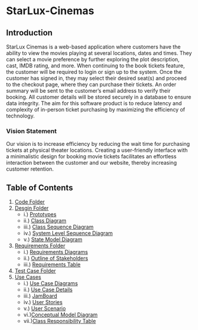 # StarLux-Cinemas
## Introduction
StarLux Cinemas is a web-based application where customers have the ability to view the movies playing at several locations, dates and times. They can select a movie preference by further exploring the plot description, cast, IMDB rating, and more. When continuing to the book tickets feature, the customer will be required to login or sign up to the system. Once the customer has signed in, they may select their desired seat(s) and proceed to the checkout page, where they can purchase their tickets. An order summary will be sent to the customer’s email address to verify their booking. All customer details will be stored securely in a database to ensure data integrity. The aim for this software product is to reduce latency and complexity of in-person ticket purchasing by maximizing the efficiency of technology.
### Vision Statement
Our vision is to increase efficiency by reducing the wait time for purchasing tickets at physical theater locations. Creating a user-friendly interface with a minimalistic design for booking movie tickets facilitates an effortless interaction between the customer and our website, thereby increasing customer retention.

## Table of Contents

1. [Code Folder](https://github.com/SOFE2720/Group47-StarLux-Cinemas/tree/main/Code)
2. [Desgin Folder](https://github.com/SOFE2720/Group47-StarLux-Cinemas/tree/main/Design)
     * i.) [Prototypes](https://github.com/SOFE2720/Group47-StarLux-Cinemas/tree/main/Design/Prototypes)
     * ii.) [Class Diagram](https://github.com/SOFE2720/Group47-StarLux-Cinemas/blob/main/Design/Class%20Diagram.jpg)
     * iii.) [Class Sequence Diagram](https://github.com/SOFE2720/Group47-StarLux-Cinemas/blob/main/Design/Class%20Level%20Sequence%20Diagram.png)
     * iv.) [System Level Sequence Diagram](https://github.com/SOFE2720/Group47-StarLux-Cinemas/blob/main/Design/System%20Level%20Sequence%20Diagram.png)
     * v.) [State Model Diagram](https://github.com/SOFE2720/Group47-StarLux-Cinemas/blob/main/Design/State%20Model%20Diagram.png)
3. [Requirements Folder](https://github.com/SOFE2720/Group47-StarLux-Cinemas/tree/main/Requirements)
     * i.) [Requirements Diagrams](https://github.com/SOFE2720/Group47-StarLux-Cinemas/tree/main/Requirements/Requirement%20Diagrams)
     * ii.) [Outline of Stakeholders](https://github.com/SOFE2720/Group47-StarLux-Cinemas/blob/main/Requirements/Outline%20of%20Stakeholders.pdf)
     * iii.) [Requirements Table](https://github.com/SOFE2720/Group47-StarLux-Cinemas/blob/main/Requirements/Requirements%20Table.pdf)
4. [Test Case Folder](https://github.com/SOFE2720/Group47-StarLux-Cinemas/tree/main/__tests__)
5. [Use Cases](https://github.com/SOFE2720/Group47-StarLux-Cinemas/tree/main/Use%20Cases)
     * i.) [Use Case Diagrams](https://github.com/SOFE2720/Group47-StarLux-Cinemas/tree/main/Use%20Cases/Use%20Case%20Diagrams)
     * ii.) [Use Case Details](https://github.com/SOFE2720/Group47-StarLux-Cinemas/tree/main/Use%20Cases/Use%20Case%20Details)
     * iii.) [JamBoard](https://github.com/SOFE2720/Group47-StarLux-Cinemas/blob/main/Use%20Cases/Jam%20Board.jpg)
     * iv.) [User Stories](https://github.com/SOFE2720/Group47-StarLux-Cinemas/blob/main/Use%20Cases/User%20Stories.pdf)
     * v.) [User Scenario](https://github.com/SOFE2720/Group47-StarLux-Cinemas/blob/main/Use%20Cases/User%20Scenario.pdf)
     * vi.)[Conceptual Model Diagram](https://github.com/SOFE2720/Group47-StarLux-Cinemas/blob/main/Use%20Cases/Conceptual%20Model%20Diagram.jpg)
     * vii.)[Class Responsibility Table](https://github.com/SOFE2720/Group47-StarLux-Cinemas/blob/main/Use%20Cases/Conceptual%20Model%20Diagram.jpg)
